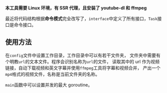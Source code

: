 **本工具需要 Linux 环境，有 SSR 代理，且安装了 youtube-dl 和 ffmpeg**

最近将代码结构根据**命令模式**完全改写了，`interface`中定义了所有接口，`Task`接口是命令接口。

## 使用方法

在`config`文件中设置工作目录，工作目录中可以有若干文件夹，
文件夹中需要有个明教`url`的文本文件。程序会识别名称为`url`的文件，
读取其中的 url 作为视频链接，自动下载视频和英文字幕并使用`ffmpeg`工具将字幕和视频合并，
产出一个`mp4`格式的视频文件，名称是当前文件夹的名称。

`main`函数中可以设置并发的最大 goroutine。